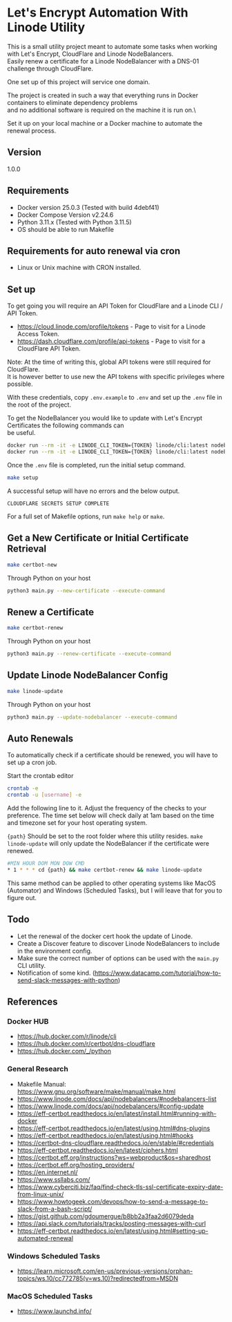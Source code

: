# Let's Encrypt Automation With Linode Utility

This is a small utility project meant to automate some tasks when working with Let's Encrypt, CloudFlare and Linode NodeBalancers.\
Easily renew a certificate for a Linode NodeBalancer with a DNS-01 challenge through CloudFlare.

One set up of this project will service one domain.

The project is created in such a way that everything runs in Docker containers to eliminate dependency problems\
and no additional software is required on the machine it is run on.\

Set it up on your local machine or a Docker machine to automate the renewal process.

## Version

1.0.0

## Requirements

- Docker version 25.0.3 (Tested with build 4debf41)
- Docker Compose Version v2.24.6
- Python 3.11.x (Tested with Python 3.11.5)
- OS should be able to run Makefile

## Requirements for auto renewal via cron

- Linux or Unix machine with CRON installed.

## Set up

To get going you will require an API Token for CloudFlare and a Linode CLI / API Token.

- https://cloud.linode.com/profile/tokens - Page to visit for a Linode Access Token.
- https://dash.cloudflare.com/profile/api-tokens - Page to visit for a CloudFlare API Token.

Note: At the time of writing this, global API tokens were still required for CloudFlare. \
It is however better to use new the API tokens with specific privileges where possible.

With these credentials, copy `.env.example` to `.env` and set up the `.env` file in the root of the project.

To get the NodeBalancer you would like to update with Let's Encrypt Certificates the following commands can \
be useful.

```bash
docker run --rm -it -e LINODE_CLI_TOKEN={TOKEN} linode/cli:latest nodebalancers list
docker run --rm -it -e LINODE_CLI_TOKEN={TOKEN} linode/cli:latest nodebalancers configs-list {NODEBALANCER_ID}
```

Once the `.env` file is completed, run the initial setup command.

```bash
make setup
```

A successful setup will have no errors and the below output.

```text
CLOUDFLARE SECRETS SETUP COMPLETE
```

For a full set of Makefile options, run `make help` or `make`.

## Get a New Certificate or Initial Certificate Retrieval

```bash
make certbot-new
```

Through Python on your host

```bash
python3 main.py --new-certificate --execute-command
```

## Renew a Certificate

```bash
make certbot-renew
```

Through Python on your host

```bash
python3 main.py --renew-certificate --execute-command
```

## Update Linode NodeBalancer Config

```bash
make linode-update
```

Through Python on your host

```bash
python3 main.py --update-nodebalancer --execute-command
```

## Auto Renewals

To automatically check if a certificate should be renewed, you will have to set up a 
cron job.

Start the crontab editor

```bash
crontab -e
crontab -u [username] -e
```

Add the following line to it. Adjust the frequency of the checks to your preference.
The time set below will check daily at 1am based on the time and timezone set for
your host operating system.

`{path}` Should be set to the root folder where this utility resides.
`make linode-update` will only update the NodeBalancer if the certificate were
renewed.

```bash
#MIN HOUR DOM MON DOW CMD
* 1 * * * cd {path} && make certbot-renew && make linode-update 
```

This same method can be applied to other operating systems like MacOS (Automator) and Windows (Scheduled Tasks), but
I will leave that for you to figure out.

## Todo
- Let the renewal of the docker cert hook the update of Linode.
- Create a Discover feature to discover Linode NodeBalancers to include in the environment config.
- Make sure the correct number of options can be used with the `main.py` CLI utility. 
- Notification of some kind. (https://www.datacamp.com/tutorial/how-to-send-slack-messages-with-python)

## References
### Docker HUB
- https://hub.docker.com/r/linode/cli
- https://hub.docker.com/r/certbot/dns-cloudflare
- https://hub.docker.com/_/python

### General Research
- Makefile Manual: https://www.gnu.org/software/make/manual/make.html
- https://www.linode.com/docs/api/nodebalancers/#nodebalancers-list
- https://www.linode.com/docs/api/nodebalancers/#config-update
- https://eff-certbot.readthedocs.io/en/latest/install.html#running-with-docker
- https://eff-certbot.readthedocs.io/en/latest/using.html#dns-plugins
- https://eff-certbot.readthedocs.io/en/latest/using.html#hooks
- https://certbot-dns-cloudflare.readthedocs.io/en/stable/#credentials
- https://eff-certbot.readthedocs.io/en/latest/ciphers.html
- https://certbot.eff.org/instructions?ws=webproduct&os=sharedhost
- https://certbot.eff.org/hosting_providers/
- https://en.internet.nl/
- https://www.ssllabs.com/
- https://www.cyberciti.biz/faq/find-check-tls-ssl-certificate-expiry-date-from-linux-unix/
- https://www.howtogeek.com/devops/how-to-send-a-message-to-slack-from-a-bash-script/
- https://gist.github.com/gdoumergue/b8bb2a3faa2d6079deda
- https://api.slack.com/tutorials/tracks/posting-messages-with-curl
- https://eff-certbot.readthedocs.io/en/latest/using.html#setting-up-automated-renewal

### Windows Scheduled Tasks
- https://learn.microsoft.com/en-us/previous-versions/orphan-topics/ws.10/cc772785(v=ws.10)?redirectedfrom=MSDN

### MacOS Scheduled Tasks
- https://www.launchd.info/